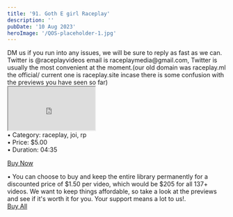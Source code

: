 ```yaml
---
title: '91. Goth E girl Raceplay'
description: ''
pubDate: '10 Aug 2023'
heroImage: '/QOS-placeholder-1.jpg'
---
```

<div class="video_paragraph_header"> DM us if you run into any issues, we will be sure to reply as fast as we can. Twitter is @raceplayvideos email is raceplaymedia@gmail.com, Twitter is usually the most convenient at the moment.(our old domain was raceplay.ml the official/ current one is raceplay.site incase there is some confusion with the previews you have seen so far)</div>

<iframe src="https://drive.google.com/file/d/1ngawB35mNFMflTGHcGiGdB1fEDjEySKf/preview" width="200" height="100" allow="autoplay" allowfullscreen="allowfullscreen"></iframe>
<!--br-->
<!--br-->
<!--br-->
<!---product details--->
<div class="prod_details">
• Category: raceplay, joi, rp<BR>
• Price: $5.00<BR>
• Duration: 04:35<BR>
</div>
<!--product details end-->

<a class="read_more" onclick="toggleReadMore()" href="https://pul.ly/b/320058">Buy Now</a>
<!---<div class="read_more-content" id="readMoreContent">
<a class="read_more" href="https://pul.ly/b/317368">Checkout</a>
<a class="read_more" href="https://www.wishtender.com/racemedia/?item=65972ce9c87e980002868937">Wishtender</a>
<a class="read_more" href="#">Link 3</a>--->
<div class="prod_details">
• You can choose to buy and keep the entire library permanently for a discounted price of $1.50 per video, which would be $205 for all 137+ videos. We want to keep things affordable, so take a look at the previews and see if it's worth it for you. Your support means a lot to us!.
</div>
<a class="read_more" onclick="toggleReadMore()" href="https://pul.ly/b/320274">Buy All</a>
</div>
</div>
<script>
function toggleReadMore() {
var readMoreContent = document.getElementById("readMoreContent");
readMoreContent.style.display = (readMoreContent.style.display === "block") ? "none" : "block";}
</script>
</div>